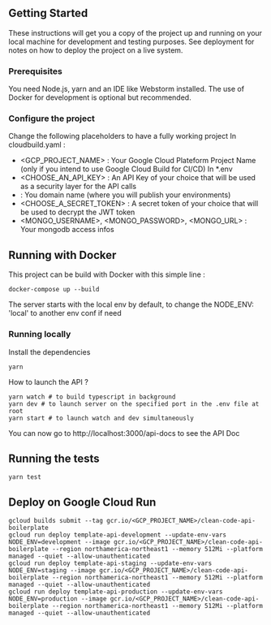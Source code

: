 ## Getting Started

These instructions will get you a copy of the project up and running on your local machine for development and testing purposes. See deployment for notes on how to deploy the project on a live system.

### Prerequisites

You need Node.js, yarn and an IDE like Webstorm installed.
The use of Docker for development is optional but recommended.

### Configure the project

Change the following placeholders to have a fully working project 
In cloudbuild.yaml : 
- <GCP_PROJECT_NAME> : Your Google Cloud Plateform Project Name (only if you intend to use Google Cloud Build for CI/CD)
In *.env
- <CHOOSE_AN_API_KEY> : An API Key of your choice that will be used as a security layer for the API calls
- <DOMAIN> : You domain name (where you will publish your environments)
- <CHOOSE_A_SECRET_TOKEN> : A secret token of your choice that will be used to decrypt the JWT token
- <MONGO_USERNAME>, <MONGO_PASSWORD>, <MONGO_URL> : Your mongodb access infos


## Running with Docker

This project can be build with Docker with this simple line :

```
docker-compose up --build
```

The server starts with the local env by default, to change the NODE_ENV: 'local' to another env conf if need 

### Running locally

Install the dependencies

```
yarn
```

How to launch the API ?

```
yarn watch # to build typescript in background
yarn dev # to launch server on the specified port in the .env file at root
yarn start # to launch watch and dev simultaneously
```

You can now go to http://localhost:3000/api-docs to see the API Doc

## Running the tests

```
yarn test
```

## Deploy on Google Cloud Run

```
gcloud builds submit --tag gcr.io/<GCP_PROJECT_NAME>/clean-code-api-boilerplate
gcloud run deploy template-api-development --update-env-vars NODE_ENV=development --image gcr.io/<GCP_PROJECT_NAME>/clean-code-api-boilerplate --region northamerica-northeast1 --memory 512Mi --platform managed --quiet --allow-unauthenticated
gcloud run deploy template-api-staging --update-env-vars NODE_ENV=staging --image gcr.io/<GCP_PROJECT_NAME>/clean-code-api-boilerplate --region northamerica-northeast1 --memory 512Mi --platform managed --quiet --allow-unauthenticated
gcloud run deploy template-api-production --update-env-vars NODE_ENV=production --image gcr.io/<GCP_PROJECT_NAME>/clean-code-api-boilerplate --region northamerica-northeast1 --memory 512Mi --platform managed --quiet --allow-unauthenticated
```
